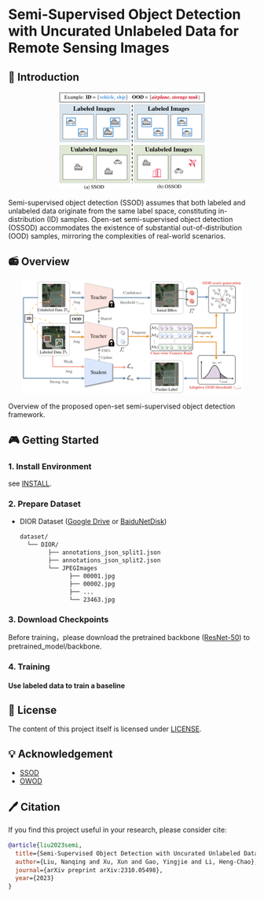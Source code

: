 # Semi-Supervised Object Detection with Uncurated Unlabeled Data for Remote Sensing Images

## 🚀 Introduction

<div align="center">
  <img width="300" src="resources/introduction.png"/>
</div>

Semi-supervised object detection (SSOD) assumes that both labeled and unlabeled data originate from the same label space, constituting in-distribution (ID) samples. Open-set semi-supervised object detection (OSSOD) accommodates the existence of substantial out-of-distribution (OOD) samples, mirroring the complexities of real-world scenarios. 


## 📻 Overview

<div align="center">
  <img width="450" src="resources/ossod.png"/>
</div>

Overview of the proposed open-set semi-supervised object detection framework.


## 🎮 Getting Started

### 1. Install Environment

see [INSTALL](INSTALL.md).

### 2. Prepare Dataset 

- DIOR Dataset ([Google Drive](https://drive.google.com/drive/folders/1UdlgHk49iu6WpcJ5467iT-UqNPpx__CC) or [BaiduNetDisk](https://pan.baidu.com/s/1iLKT0JQoKXEJTGNxt5lSMg#list/path=%2F))

  ```shell
  dataset/
  	└── DIOR/
          ├── annotations_json_split1.json
          ├── annotations_json_split2.json
          └── JPEGImages
                ├── 00001.jpg
                ├── 00002.jpg
                ├── ...
                └── 23463.jpg
  ```

### 3. Download Checkpoints

Before training，please download the pretrained backbone ([ResNet-50](https://download.pytorch.org/models/resnet50-19c8e357.pth)) to pretrained_model/backbone.



### 4. Training

#### Use labeled data to train a baseline




## 🎫 License

The content of this project itself is licensed under [LICENSE](LICENSE).

## 💡 Acknowledgement

- [SSOD](https://github.com/hikvision-research/SSOD)
- [OWOD](https://github.com/JosephKJ/OWOD)


## 🖊️ Citation

If you find this project useful in your research, please consider cite:

```BibTeX
@article{liu2023semi,
  title={Semi-Supervised Object Detection with Uncurated Unlabeled Data for Remote Sensing Images},
  author={Liu, Nanqing and Xu, Xun and Gao, Yingjie and Li, Heng-Chao},
  journal={arXiv preprint arXiv:2310.05498},
  year={2023}
}
```